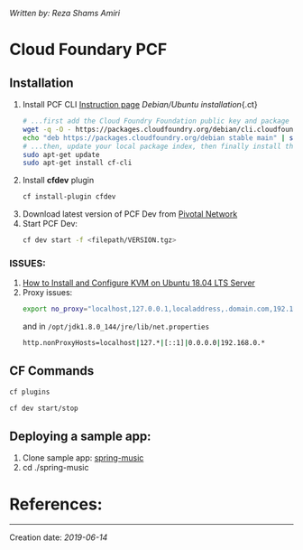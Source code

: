 _Written by: Reza Shams Amiri_
# Cloud Foundary PCF

## Installation
1. Install PCF CLI [Instruction page][GCCTOCLCFCF]
    _Debian/Ubuntu installation_{.ct}
    ``` sh
    # ...first add the Cloud Foundry Foundation public key and package repository to your system
    wget -q -O - https://packages.cloudfoundry.org/debian/cli.cloudfoundry.org.key | sudo apt-key add -
    echo "deb https://packages.cloudfoundry.org/debian stable main" | sudo tee /etc/apt/sources.list.d/cloudfoundry-cli.list
    # ...then, update your local package index, then finally install the cf CLI
    sudo apt-get update
    sudo apt-get install cf-cli
    ```
1. Install **cfdev** plugin
    ``` sh
    cf install-plugin cfdev
    ```
1. Download latest version of PCF Dev from [Pivotal Network][DPDPN]
1. Start PCF Dev:
    ``` sh
    cf dev start -f <filepath/VERSION.tgz>
    ```
### ISSUES:
1. [How to Install and Configure KVM on Ubuntu 18.04 LTS Server][HTIACKOU10LS]
2. Proxy issues:
    ``` sh
    export no_proxy="localhost,127.0.0.1,localaddress,.domain.com,192.168.0.*"
    ```
    and in `/opt/jdk1.8.0_144/jre/lib/net.properties`
    ``` sh
    http.nonProxyHosts=localhost|127.*|[::1]|0.0.0.0|192.168.0.* 
    ```
## CF Commands
``` sh
cf plugins

cf dev start/stop

```

## Deploying a sample app:
1. Clone sample app: [spring-music][GCSSMASAFUDSOCFWSF]
1. cd ./spring-music
# References:

* * *
Creation date: _2019-06-14_

[GCCTOCLCFCF]: https://github.com/cloudfoundry/cli#downloads
[DPDPN]: https://network.pivotal.io/products/pcfdev
[GCSSMASAFUDSOCFWSF]: https://github.com/cloudfoundry-samples/spring-music
[HTIACKOU10LS]: https://www.linuxtechi.com/install-configure-kvm-ubuntu-18-04-server/
